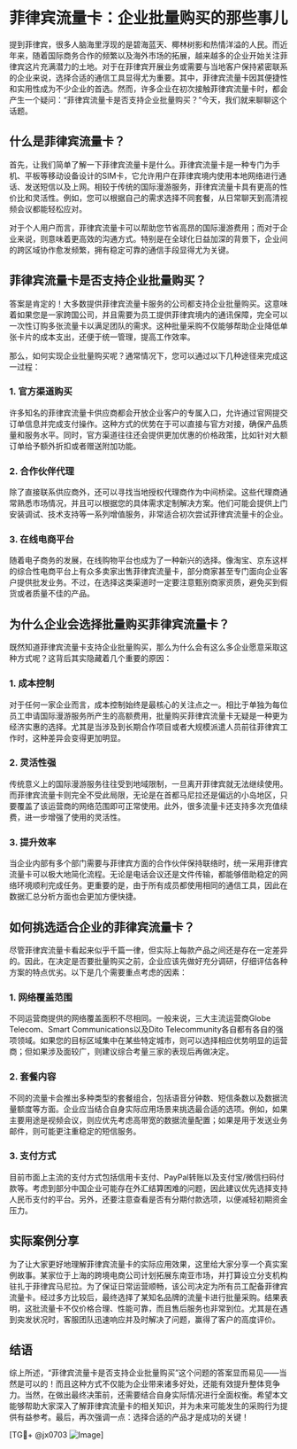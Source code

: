 # 菲律宾流量卡：企业批量购买的那些事儿

提到菲律宾，很多人脑海里浮现的是碧海蓝天、椰林树影和热情洋溢的人民。而近年来，随着国际商务合作的频繁以及海外市场的拓展，越来越多的企业开始关注菲律宾这片充满潜力的土地。对于在菲律宾开展业务或需要与当地客户保持紧密联系的企业来说，选择合适的通信工具显得尤为重要。其中，菲律宾流量卡因其便捷性和实用性成为不少企业的首选。然而，许多企业在初次接触菲律宾流量卡时，都会产生一个疑问：“菲律宾流量卡是否支持企业批量购买？”今天，我们就来聊聊这个话题。

## 什么是菲律宾流量卡？

首先，让我们简单了解一下菲律宾流量卡是什么。菲律宾流量卡是一种专门为手机、平板等移动设备设计的SIM卡，它允许用户在菲律宾境内使用本地网络进行通话、发送短信以及上网。相较于传统的国际漫游服务，菲律宾流量卡具有更高的性价比和灵活性。例如，您可以根据自己的需求选择不同套餐，从日常聊天到高清视频会议都能轻松应对。

对于个人用户而言，菲律宾流量卡可以帮助您节省高昂的国际漫游费用；而对于企业来说，则意味着更高效的沟通方式。特别是在全球化日益加深的背景下，企业间的跨区域协作愈发频繁，拥有稳定可靠的通信手段显得尤为关键。

## 菲律宾流量卡是否支持企业批量购买？

答案是肯定的！大多数提供菲律宾流量卡服务的公司都支持企业批量购买。这意味着如果您是一家跨国公司，并且需要为员工提供菲律宾境内的通讯保障，完全可以一次性订购多张流量卡以满足团队的需求。这种批量采购不仅能够帮助企业降低单张卡片的成本支出，还便于统一管理，提高工作效率。

那么，如何实现企业批量购买呢？通常情况下，您可以通过以下几种途径来完成这一过程：

### 1. 官方渠道购买
许多知名的菲律宾流量卡供应商都会开放企业客户的专属入口，允许通过官网提交订单信息并完成支付操作。这种方式的优势在于可以直接与官方对接，确保产品质量和服务水平。同时，官方渠道往往还会提供更加优惠的价格政策，比如针对大额订单给予额外折扣或者赠送附加功能。

### 2. 合作伙伴代理
除了直接联系供应商外，还可以寻找当地授权代理商作为中间桥梁。这些代理商通常熟悉市场情况，并且可以根据您的具体需求定制解决方案。他们可能会提供上门安装调试、技术支持等一系列增值服务，非常适合初次尝试菲律宾流量卡的企业。

### 3. 在线电商平台
随着电子商务的发展，在线购物平台也成为了一种新兴的选择。像淘宝、京东这样的综合性电商平台上有众多卖家出售菲律宾流量卡，部分商家甚至专门面向企业客户提供批发业务。不过，在选择这类渠道时一定要注意甄别商家资质，避免买到假货或者质量不佳的产品。

## 为什么企业会选择批量购买菲律宾流量卡？

既然知道菲律宾流量卡支持企业批量购买，那么为什么会有这么多企业愿意采取这种方式呢？这背后其实隐藏着几个重要的原因：

### 1. 成本控制
对于任何一家企业而言，成本控制始终是最核心的关注点之一。相比于单独为每位员工申请国际漫游服务所产生的高额费用，批量购买菲律宾流量卡无疑是一种更为经济实惠的选择。尤其是当涉及到长期合作项目或者大规模派遣人员前往菲律宾工作时，这种差异会变得更加明显。

### 2. 灵活性强
传统意义上的国际漫游服务往往受到地域限制，一旦离开菲律宾就无法继续使用。而菲律宾流量卡则完全不受此局限，无论是在首都马尼拉还是偏远的小岛地区，只要覆盖了该运营商的网络范围即可正常使用。此外，很多流量卡还支持多次充值续费，进一步增强了使用的灵活性。

### 3. 提升效率
当企业内部有多个部门需要与菲律宾方面的合作伙伴保持联络时，统一采用菲律宾流量卡可以极大地简化流程。无论是电话会议还是文件传输，都能够借助稳定的网络环境顺利完成任务。更重要的是，由于所有成员都使用相同的通信工具，因此在数据汇总分析方面也会更加方便快捷。

## 如何挑选适合企业的菲律宾流量卡？

尽管菲律宾流量卡看起来似乎千篇一律，但实际上每款产品之间还是存在一定差异的。因此，在决定是否要批量购买之前，企业应该先做好充分调研，仔细评估各种方案的特点优劣。以下是几个需要重点考虑的因素：

### 1. 网络覆盖范围
不同运营商提供的网络覆盖面积不尽相同。一般来说，三大主流运营商Globe Telecom、Smart Communications以及Dito Telecommunity各自都有各自的强项领域。如果您的目标区域集中在某些特定城市，则可以选择相应优势明显的运营商；但如果涉及面较广，则建议综合考量三家的表现后再做决定。

### 2. 套餐内容
不同的流量卡会推出多种类型的套餐组合，包括语音分钟数、短信条数以及数据流量额度等方面。企业应当结合自身实际应用场景来挑选最合适的选项。例如，如果主要用途是视频会议，则应优先考虑高带宽的数据流量配置；如果是用于发送业务邮件，则可能更注重稳定的短信服务。

### 3. 支付方式
目前市面上主流的支付方式包括信用卡支付、PayPal转账以及支付宝/微信扫码付款等。考虑到部分中国企业可能存在外汇结算困难的问题，因此建议优先选择支持人民币支付的平台。另外，还要注意查看是否有分期付款选项，以便减轻初期资金压力。

## 实际案例分享

为了让大家更好地理解菲律宾流量卡的实际应用效果，这里给大家分享一个真实案例故事。某家位于上海的跨境电商公司计划拓展东南亚市场，并打算设立分支机构驻扎于菲律宾马尼拉。为了保证日常运营顺畅，该公司决定为所有员工配备菲律宾流量卡。经过多方比较后，最终选择了某知名品牌的流量卡进行批量采购。结果表明，这批流量卡不仅价格合理、性能可靠，而且售后服务也非常到位。尤其是在遇到突发状况时，客服团队迅速响应并及时解决了问题，赢得了客户的高度评价。

## 结语

综上所述，“菲律宾流量卡是否支持企业批量购买”这个问题的答案显而易见——当然是可以的！而且这种方式不仅能为企业带来诸多好处，还能有效提升整体竞争力。当然，在做出最终决策前，还需要结合自身实际情况进行全面权衡。希望本文能够帮助大家深入了解菲律宾流量卡的相关知识，并为未来可能发生的采购行为提供有益参考。最后，再次强调一点：选择合适的产品才是成功的关键！

[TG💪+ @jx0703 ![Image](https://github.com/user-attachments/assets/dbca1d08-cadb-493c-b0ec-ad6f7a83f270)]